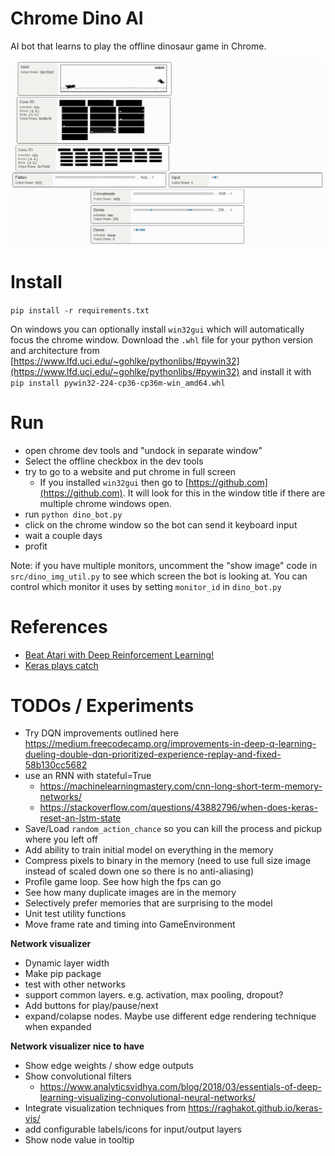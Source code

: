  # Chrome Dino AI
 
AI bot that learns to play the offline dinosaur game in Chrome.

![Network Visualization](network.gif "Network Visualization")

 # Install
 `pip install -r requirements.txt`
 
 On windows you can optionally install `win32gui` which will automatically focus the chrome window. Download the `.whl` file for your python version and architecture from [https://www.lfd.uci.edu/~gohlke/pythonlibs/#pywin32](https://www.lfd.uci.edu/~gohlke/pythonlibs/#pywin32) and install it with `pip install pywin32‑224‑cp36‑cp36m‑win_amd64.whl`
 
 # Run
 
 - open chrome dev tools and "undock in separate window"
 - Select the offline checkbox in the dev tools
 - try to go to a website and put chrome in full screen
    - If you installed `win32gui` then go to [https://github.com](https://github.com). It will look for this in the window title if there are multiple chrome windows open.
 - run `python dino_bot.py`
 - click on the chrome window so the bot can send it keyboard input
 - wait a couple days
 - profit
 
 Note: if you have multiple monitors, uncomment the "show image" code in `src/dino_img_util.py` to see which screen the bot is looking at. You can control which monitor it uses by setting `monitor_id` in `dino_bot.py`
 
 
  # References
  - [Beat Atari with Deep Reinforcement Learning!](https://becominghuman.ai/lets-build-an-atari-ai-part-1-dqn-df57e8ff3b26)
  - [Keras plays catch](https://gist.github.com/EderSantana/c7222daa328f0e885093)

 # TODOs / Experiments
 
 - Try DQN improvements outlined here https://medium.freecodecamp.org/improvements-in-deep-q-learning-dueling-double-dqn-prioritized-experience-replay-and-fixed-58b130cc5682
 - use an RNN with stateful=True
   - https://machinelearningmastery.com/cnn-long-short-term-memory-networks/
   - https://stackoverflow.com/questions/43882796/when-does-keras-reset-an-lstm-state
 - Save/Load `random_action_chance` so you can kill the process and pickup where you left off
 - Add ability to train initial model on everything in the memory
 - Compress pixels to binary in the memory (need to use full size image instead of scaled down one so there is no anti-aliasing)
 - Profile game loop. See how high the fps can go
 - See how many duplicate images are in the memory
 - Selectively prefer memories that are surprising to the model
 - Unit test utility functions
 - Move frame rate and timing into GameEnvironment
 
**Network visualizer**
 - Dynamic layer width
 - Make pip package
 - test with other networks
 - support common layers. e.g. activation, max pooling, dropout?
 - Add buttons for play/pause/next
 - expand/colapse nodes. Maybe use different edge rendering technique when expanded 
 
**Network visualizer nice to have**
 - Show edge weights / show edge outputs
 - Show convolutional filters
    - https://www.analyticsvidhya.com/blog/2018/03/essentials-of-deep-learning-visualizing-convolutional-neural-networks/
 - Integrate visualization techniques from https://raghakot.github.io/keras-vis/
 - add configurable labels/icons for input/output layers
 - Show node value in tooltip
